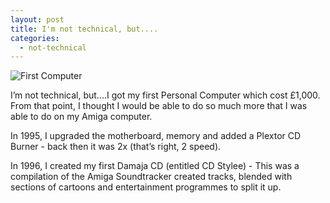```yaml
---
layout: post
title: I'm not technical, but....
categories:
  - not-technical
---
```


![First Computer](/portfolio/images/not-technical-but/FirstComputer.jpg)

I’m not technical, but....I got my first Personal Computer which cost £1,000. 
From that point, I thought I would be able to do so much more that I was able to do on my Amiga computer.

In 1995, I upgraded the motherboard, memory and added a Plextor CD Burner - back then it was 2x (that’s right, 2 speed).

In 1996, I created my first Damaja CD (entitled CD Stylee) - This was a compilation of the Amiga Soundtracker created tracks, 
blended with sections of cartoons and entertainment programmes to split it up.
